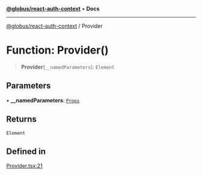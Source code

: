 [**@globus/react-auth-context**](../README.md) • **Docs**

***

[@globus/react-auth-context](../globals.md) / Provider

# Function: Provider()

> **Provider**(`__namedParameters`): `Element`

## Parameters

• **\_\_namedParameters**: [`Props`](../type-aliases/Props.md)

## Returns

`Element`

## Defined in

[Provider.tsx:21](https://github.com/globus/react-auth-context/blob/f12539af272bb8ebd6d198a34aa9ee5c5ed146c2/src/Provider.tsx#L21)
